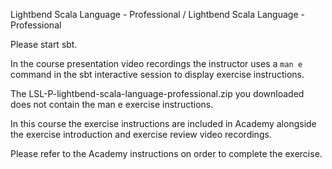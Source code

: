 Lightbend Scala Language - Professional / Lightbend Scala Language - Professional

Please start sbt.

In the course presentation video recordings the instructor uses a `man e` command in the sbt interactive session to display exercise instructions. 

The LSL-P-lightbend-scala-language-professional.zip you downloaded does not contain the man e exercise instructions. 

In this course the exercise instructions are included in Academy alongside the exercise introduction and exercise review video recordings.

Please refer to the Academy instructions on order to complete the exercise.
